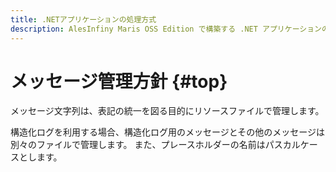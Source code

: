 ```yaml
---
title: .NETアプリケーションの処理方式
description: AlesInfiny Maris OSS Edition で構築する .NET アプリケーションの共通的な処理方式を解説します。
---
```


# メッセージ管理方針 {#top}

メッセージ文字列は、表記の統一を図る目的にリソースファイルで管理します。

構造化ログを利用する場合、構造化ログ用のメッセージとその他のメッセージは別々のファイルで管理します。
また、プレースホルダーの名前はパスカルケースとします。
